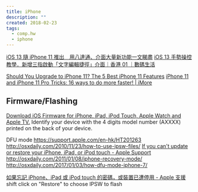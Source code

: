 ```yaml
---
title: iPhone
description: ""
created: 2018-02-23
tags:
  - comp.hw
  - iphone
---
```


[iOS 13 隨 iPhone 11 推出　用八達通、介面大量新功能一文睇盡](https://www.hk01.com/%E6%95%B8%E7%A2%BC%E7%94%9F%E6%B4%BB/377133/)
[iOS 13 手勢操控教學．新增三指啟動「文字編輯捷徑」介面｜香港 01 ｜數碼生活](https://www.hk01.com/%E6%95%B8%E7%A2%BC%E7%94%9F%E6%B4%BB/348102/)

[Should You Upgrade to iPhone 11? The 5 Best iPhone 11 Features](https://www.makeuseof.com/tag/iphone-11-upgrade/)
[iPhone 11 and iPhone 11 Pro Tricks: 16 ways to do more faster! | iMore](https://www.imore.com/iphone-11-secret-gesture-button-shortcuts)

## Firmware/Flashing

[Download iOS Firmware for iPhone, iPad, iPod Touch, Apple Watch and Apple TV.](https://ipsw.me/)
Identify your device with the 4 digits model number (AXXXX) printed on the back of your device.

DFU mode
https://support.apple.com/en-hk/HT201263
http://osxdaily.com/2010/11/23/how-to-use-ipsw-files/
[If you can't update or restore your iPhone, iPad, or iPod touch - Apple Support](https://support.apple.com/en-hk/HT201263)
http://osxdaily.com/2011/01/08/iphone-recovery-mode/
http://osxdaily.com/2017/01/03/how-dfu-mode-iphone-7/

[如果忘記 iPhone、iPad 或 iPod touch 的密碼，或裝置已遭停用 - Apple 支援](https://support.apple.com/zh-tw/HT204306) shift click on "Restore" to choose IPSW to flash

